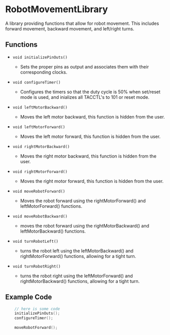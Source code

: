 # RobotMovementLibrary

A library providing functions that allow for robot movement. This includes forward movement, backward movement, and left/right turns.

## Functions

- `void initializePinOuts()` 
	- Sets the proper pins as output and associates them with their corresponding clocks.
- `void configureTimer()` 
	- Configures the timers so that the duty cycle is 50% when set/reset mode is used, and inializes all TACCTL's to 101 or reset mode.

- `void leftMotorBackward()` 
	- Moves the left motor backward, this function is hidden from the user.

- `void leftMotorForward()`
	- Moves the left motor forward, this function is hidden from the user.

- `void rightMotorBackward()`
	- Moves the right motor backward, this function is hidden from the user.

- `void rightMotorForward()` 
	- Moves the right motor forward, this function is hidden from the user.

- `void moveRobotForward()`
	- Moves the robot forward using the rightMotorForward() and leftMotorForward() functions.

- `void moveRobotBackward()`
	- moves the robot forward using the rightMotorBackward() and leftMotorBackward() functions.

- `void turnRobotLeft()`
	- turns the robot left using the leftMotorBackward() and rightMotorForward() functions, allowing for a tight turn.

- `void turnRobotRight()`
	- turns the robot right using the leftMotorForward() and rightMotorBackward() functions, allowing for a tight turn.

## Example Code
```c
	// here is some code
	initializePinOuts();
	configureTimer();
	
	moveRobotForward();
```
